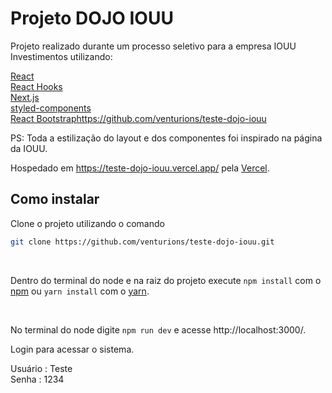# Projeto DOJO IOUU

Projeto realizado durante um processo seletivo para a empresa IOUU Investimentos utilizando:

[React](https://pt-br.reactjs.org/)\
[React Hooks](https://pt-br.reactjs.org/docs/hooks-intro.html)\
[Next.js](https://nextjs.org/)\
[styled-components](https://styled-components.com)\
[React Bootstrap](https://react-bootstrap.github.io)https://github.com/venturions/teste-dojo-iouu

PS: Toda a estilização do layout e dos componentes foi inspirado na página da IOUU.

Hospedado em https://teste-dojo-iouu.vercel.app/ pela [Vercel](https://vercel.com/).

## Como instalar

Clone o projeto utilizando o comando

```bash
git clone https://github.com/venturions/teste-dojo-iouu.git
```

<br>

Dentro do terminal do node e na raiz do projeto execute `npm install` com o [npm](https://www.npmjs.com/) ou `yarn install` com o [yarn](https://yarnpkg.com).

<br>

No terminal do node digite `npm run dev` e acesse http://localhost:3000/.

Login para acessar o sistema.

Usuário : Teste\
Senha : 1234

